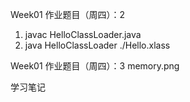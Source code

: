 Week01 作业题目（周四）：2
1. javac HelloClassLoader.java
2. java HelloClassLoader ./Hello.xlass

Week01 作业题目（周四）：3
memory.png

学习笔记
